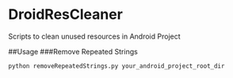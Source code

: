 DroidResCleaner
===============

Scripts to clean unused resources in Android Project

##Usage
###Remove Repeated Strings
```python
python removeRepeatedStrings.py your_android_project_root_dir
```
